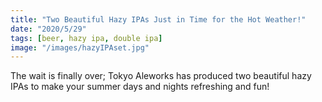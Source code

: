 ```yaml
---
title: "Two Beautiful Hazy IPAs Just in Time for the Hot Weather!"
date: "2020/5/29"
tags: [beer, hazy ipa, double ipa]
image: "/images/hazyIPAset.jpg"
---
```


The wait is finally over; Tokyo Aleworks has produced two beautiful hazy IPAs to make your summer days and nights refreshing and fun!